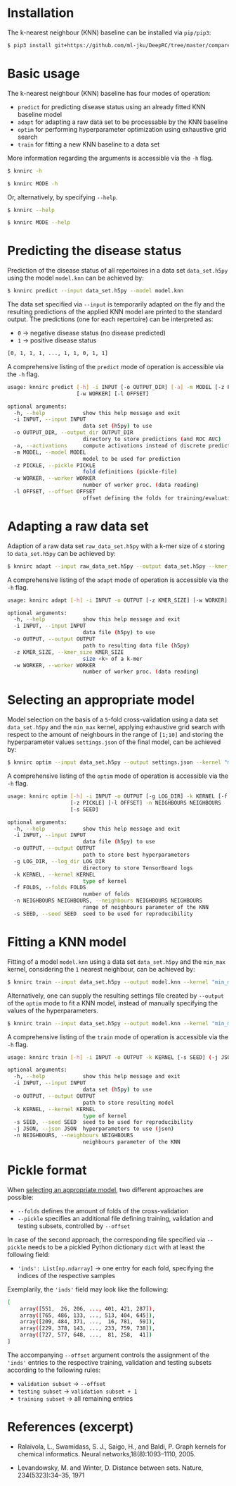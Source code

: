 # Installation

The k-nearest neighbour (KNN) baseline can be installed via `pip/pip3`:

```bash
$ pip3 install git+https://github.com/ml-jku/DeepRC/tree/master/compared_methods/knn
```

# Basic usage

The k-nearest neighbour (KNN) baseline has four modes of operation:

- `predict` for predicting disease status using an already fitted KNN baseline model
- `adapt` for adapting a raw data set to be processable by the KNN baseline
- `optim` for performing hyperparameter optimization using exhaustive grid search
- `train` for fitting a new KNN baseline to a data set

More information regarding the arguments is accessible via the `-h` flag.

```bash
$ knnirc -h
```

```bash
$ knnirc MODE -h
```

Or, alternatively, by specifying `--help`.

```bash
$ knnirc --help
```

```bash
$ knnirc MODE --help
```

# Predicting the disease status

Prediction of the disease status of all repertoires in a data set `data_set.h5py` using the model `model.knn` can be
achieved by:

```bash
$ knnirc predict --input data_set.h5py --model model.knn
```

The data set specified via `--input` is temporarily adapted on the fly and the resulting predictions of the applied KNN model are
printed to the standard output. The predictions (one for each repertoire) can be interpreted as:
- `0` &rarr; negative disease status (no disease predicted)
- `1` &rarr; positive disease status

```bash
[0, 1, 1, 1, ..., 1, 1, 0, 1, 1]
```

A comprehensive listing of the `predict` mode of operation is accessible via the `-h` flag.

```bash
usage: knnirc predict [-h] -i INPUT [-o OUTPUT_DIR] [-a] -m MODEL [-z PICKLE]
                      [-w WORKER] [-l OFFSET]

optional arguments:
  -h, --help            show this help message and exit
  -i INPUT, --input INPUT
                        data set (h5py) to use
  -o OUTPUT_DIR, --output_dir OUTPUT_DIR
                        directory to store predictions (and ROC AUC)
  -a, --activations     compute activations instead of discrete predictions
  -m MODEL, --model MODEL
                        model to be used for prediction
  -z PICKLE, --pickle PICKLE
                        fold definitions (pickle-file)
  -w WORKER, --worker WORKER
                        number of worker proc. (data reading)
  -l OFFSET, --offset OFFSET
                        offset defining the folds for training/evaluation/test splits
```

# Adapting a raw data set

Adaption of a raw data set `raw_data_set.h5py` with a k-mer size of `4` storing to `data_set.h5py` can be achieved by:

```bash
$ knnirc adapt --input raw_data_set.h5py --output data_set.h5py --kmer_size 4
```

A comprehensive listing of the `adapt` mode of operation is accessible via the `-h` flag.

```bash
usage: knnirc adapt [-h] -i INPUT -o OUTPUT [-z KMER_SIZE] [-w WORKER]

optional arguments:
  -h, --help            show this help message and exit
  -i INPUT, --input INPUT
                        data file (h5py) to use
  -o OUTPUT, --output OUTPUT
                        path to resulting data file (h5py)
  -z KMER_SIZE, --kmer_size KMER_SIZE
                        size <k> of a k-mer
  -w WORKER, --worker WORKER
                        number of worker proc. (data reading)
```

# Selecting an appropriate model

Model selection on the basis of a `5`-fold cross-validation using a data set `data_set.h5py` and the `min_max`
kernel, applying exhaustive grid search with respect to the amount of neighbours in the range of `[1;10]` and storing
the hyperparameter values `settings.json` of the final model, can be achieved by:

```bash
$ knnirc optim --input data_set.h5py --output settings.json --kernel "min_max" --folds 5 --neighbours 1 10
```

A comprehensive listing of the `optim` mode of operation is accessible via the `-h` flag.

```bash
usage: knnirc optim [-h] -i INPUT -o OUTPUT [-g LOG_DIR] -k KERNEL [-f FOLDS]
                    [-z PICKLE] [-l OFFSET] -n NEIGHBOURS NEIGHBOURS
                    [-s SEED]

optional arguments:
  -h, --help            show this help message and exit
  -i INPUT, --input INPUT
                        data file (h5py) to use
  -o OUTPUT, --output OUTPUT
                        path to store best hyperparameters
  -g LOG_DIR, --log_dir LOG_DIR
                        directory to store TensorBoard logs
  -k KERNEL, --kernel KERNEL
                        type of kernel
  -f FOLDS, --folds FOLDS
                        number of folds
  -n NEIGHBOURS NEIGHBOURS, --neighbours NEIGHBOURS NEIGHBOURS
                        range of neighbours parameter of the KNN
  -s SEED, --seed SEED  seed to be used for reproducibility
```

# Fitting a KNN model

Fitting of a model `model.knn` using a data set `data_set.h5py` and the `min_max` kernel, considering the `1` nearest
neighbour, can be achieved by:

```bash
$ knnirc train --input data_set.h5py --output model.knn --kernel "min_max" --neighbours 1
```

Alternatively, one can supply the resulting settings file created by `--output` of the `optim` mode to fit a KNN model,
instead of manually specifying the values of the hyperparameters.

```bash
$ knnirc train --input data_set.h5py --output model.knn --kernel "min_max" --json settings.json
```

A comprehensive listing of the `train` mode of operation is accessible via the `-h` flag.

```bash
usage: knnirc train [-h] -i INPUT -o OUTPUT -k KERNEL [-s SEED] (-j JSON | -n NEIGHBOURS)

optional arguments:
  -h, --help            show this help message and exit
  -i INPUT, --input INPUT
                        data set (h5py) to use
  -o OUTPUT, --output OUTPUT
                        path to store resulting model
  -k KERNEL, --kernel KERNEL
                        type of kernel
  -s SEED, --seed SEED  seed to be used for reproducibility
  -j JSON, --json JSON  hyperparameters to use (json)
  -n NEIGHBOURS, --neighbours NEIGHBOURS
                        neighbours parameter of the KNN
```

# Pickle format

When [selecting an appropriate model](#selecting-an-appropriate-model), two different approaches are possible:

- `--folds` defines the amount of folds of the cross-validation
- `--pickle` specifies an additional file defining training, validation and testing subsets, controlled by `--offset`

In case of the second approach, the corresponding file specified via `--pickle` needs to be a pickled Python dictionary
`dict` with at least the following field:

- `'inds': List[np.ndarray]` &rarr; one entry for each fold, specifying the indices of the respective samples

Exemplarily, the `'inds'` field may look like the following:

```bash
[
    array([551,  26, 206, ..., 401, 421, 287]),
    array([765, 486, 133, ..., 513, 404, 645]),
    array([209, 484, 371, ...,  16, 781,  59]),
    array([229, 378, 143, ..., 233, 759, 738]),
    array([727, 577, 648, ...,  81, 258,  41])
]
```

The accompanying `--offset` argument controls the assignment of the `'inds'` entries to the respective training,
validation and testing subsets according to the following rules:

- `validation subset` &rarr; `--offset`
- `testing subset` &rarr; `validation subset + 1`
- `training subset` &rarr; all remaining entries

# References (excerpt)

- Ralaivola, L., Swamidass, S. J., Saigo, H., and Baldi, P. Graph kernels for chemical informatics.
Neural networks,18(8):1093–1110, 2005.

- Levandowsky, M. and Winter, D.  Distance between sets. Nature, 234(5323):34–35, 1971
